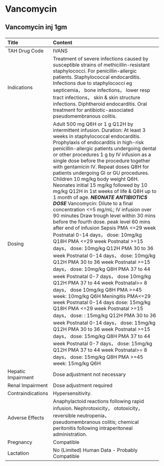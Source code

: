 # Vancomycin

## Vancomycin inj 1gm

##### 

| Title              | Content                                                                                                                                                                                                                                                                                                                                                                                                                                                                                                                                                                                                                                                                                                                                                                                                                                                                                                                                                                                                                                                                                                                                                                                                                                                                                                                                                                                                                                                                                                                            |
|:-------------------|:-----------------------------------------------------------------------------------------------------------------------------------------------------------------------------------------------------------------------------------------------------------------------------------------------------------------------------------------------------------------------------------------------------------------------------------------------------------------------------------------------------------------------------------------------------------------------------------------------------------------------------------------------------------------------------------------------------------------------------------------------------------------------------------------------------------------------------------------------------------------------------------------------------------------------------------------------------------------------------------------------------------------------------------------------------------------------------------------------------------------------------------------------------------------------------------------------------------------------------------------------------------------------------------------------------------------------------------------------------------------------------------------------------------------------------------------------------------------------------------------------------------------------------------|
| TAH Drug Code      | IVANS                                                                                                                                                                                                                                                                                                                                                                                                                                                                                                                                                                                                                                                                                                                                                                                                                                                                                                                                                                                                                                                                                                                                                                                                                                                                                                                                                                                                                                                                                                                              |
| Indications        | Treatment of severe infections caused by susceptible strains of methicillin-resistant staphylococci. For penicillin-allergic patients. Staphylococcal endocarditis. Infections due to staphylococci eg septicemia， bone infections， lower resp tract infections， skin & skin structure infections. Diphtheroid endocarditis. Oral treatment for antibiotic-associated pseudomembranous colitis.                                                                                                                                                                                                                                                                                                                                                                                                                                                                                                                                                                                                                                                                                                                                                                                                                                                                                                                                                                                                                                                                                                                                 |
| Dosing             | Adult 500 mg Q6H or 1 g Q12H by intermittent infusion. Duration: At least 3 weeks in staphylococcal endocarditis. Prophylaxis of endocarditis in high-risk penicillin-allergic patients undergoing dental or other procedures 1 g by IV infusion as a single dose before the procedure together with gentamicin IV. Repeat doses Q8H for patients undergoing GI or GU procedures. Children 10 mg/kg body weight Q6H. Neonates initial 15 mg/kg followed by 10 mg/kg Q12H in 1st weeks of life & Q8H up to 1 month of age. *****NEONATE ANTIBIOTICS DOSE***** Vancomycin: Dilute to a final concentration <=5 mg/mL; IV infusion over 90 minutes Draw trough level within 30 mins before the fourth dose. peak level 60 mins after end of infusion Sepsis PMA <=29 week Postnatal 0-14 days， dose: 10mg/kg Q18H PMA <=29 week Postnatal >=15 days， dose: 10mg/kg Q12H PMA 30 to 36 week Postnatal 0-14 days， dose: 10mg/kg Q12H PMA 30 to 36 week Postnatal >=15 days， dose: 10mg/kg Q8H PMA 37 to 44 week Postnatal 0-7 days， dose 10mg/kg Q12H PMA 37 to 44 week Postnatal>= 8 days， dose 10mg/kg Q8H PMA >=45 week: 10mg/kg Q6H Meningitis PMA<=29 week Postnatal 0-14 days dose: 15mg/kg Q18H PMA <=29 week Postnatal >=15 days， dose: : 15mg/kg Q12H PMA 30 to 36 week Postnatal 0-14 days， dose: 15mg/kg Q12H PMA 30 to 36 week Postnatal >=15 days， dose: 15mg/kg Q8H PMA 37 to 44 week Postnatal 0-7 days， dose: 15mg/kg Q12H PMA 37 to 44 week Postnatal>= 8 days， dose: 15mg/kg Q8H PMA >=45 week: 15mg/kg Q6H |
| Hepatic Impairment | Dose adjustment not necessary                                                                                                                                                                                                                                                                                                                                                                                                                                                                                                                                                                                                                                                                                                                                                                                                                                                                                                                                                                                                                                                                                                                                                                                                                                                                                                                                                                                                                                                                                                      |
| Renal Impairment   | Dose adjustment required                                                                                                                                                                                                                                                                                                                                                                                                                                                                                                                                                                                                                                                                                                                                                                                                                                                                                                                                                                                                                                                                                                                                                                                                                                                                                                                                                                                                                                                                                                           |
| Contraindications  | Hypersensitivity.                                                                                                                                                                                                                                                                                                                                                                                                                                                                                                                                                                                                                                                                                                                                                                                                                                                                                                                                                                                                                                                                                                                                                                                                                                                                                                                                                                                                                                                                                                                  |
| Adverse Effects    | Anaphylactoid reactions following rapid infusion. Nephrotoxicity， ototoxicity， reversible neutropenia， pseudomembranous colitis; chemical peritonitis following intraperitoneal administration.                                                                                                                                                                                                                                                                                                                                                                                                                                                                                                                                                                                                                                                                                                                                                                                                                                                                                                                                                                                                                                                                                                                                                                                                                                                                                                                                 |
| Pregnancy          | Compatible                                                                                                                                                                                                                                                                                                                                                                                                                                                                                                                                                                                                                                                                                                                                                                                                                                                                                                                                                                                                                                                                                                                                                                                                                                                                                                                                                                                                                                                                                                                         |
| Lactation          | No (Limited) Human Data - Probably Compatible                                                                                                                                                                                                                                                                                                                                                                                                                                                                                                                                                                                                                                                                                                                                                                                                                                                                                                                                                                                                                                                                                                                                                                                                                                                                                                                                                                                                                                                                                      |

